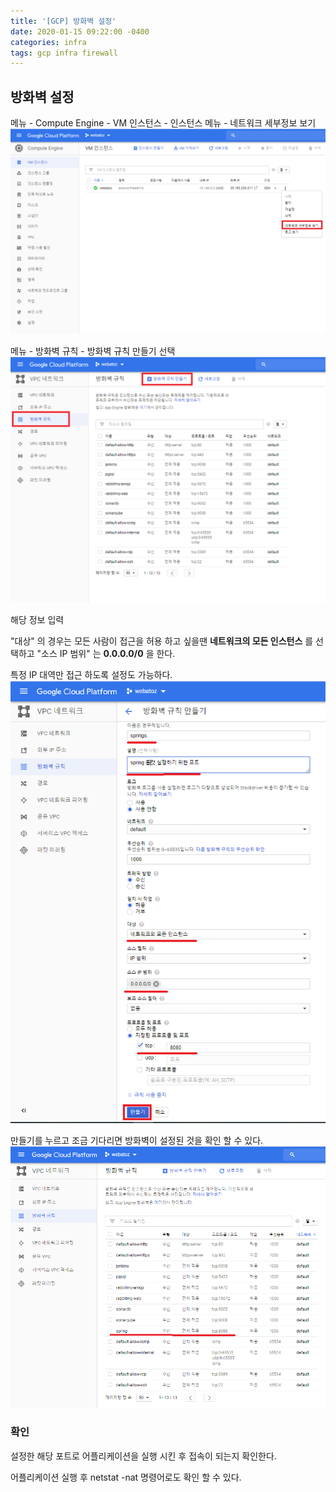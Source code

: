 ```yaml
---
title: '[GCP] 방화벽 설정'
date: 2020-01-15 09:22:00 -0400
categories: infra
tags: gcp infra firewall
---
```


## 방화벽 설정

메뉴 - Compute Engine - VM 인스턴스 - 인스턴스 메뉴 - 네트워크 세부정보 보기 ![firewall_start](/assets/img/post/gcp/firewall_start.PNG)

메뉴 - 방화벽 규칙 - 방화벽 규칙 만들기 선택 ![firewall_1](/assets/img/post/gcp/firewall_1.PNG)

해당 정보 입력

"대상" 의 경우는 모든 사람이 접근을 허용 하고 싶을땐 **네트워크의 모든 인스턴스** 를 선택하고 "소스 IP 범위" 는 **0.0.0.0/0** 을 한다.

특정 IP 대역만 접근 하도록 설정도 가능하다. ![firewall_2](/assets/img/post/gcp/firewall_2.PNG)

만들기를 누르고 조금 기다리면 방화벽이 설정된 것을 확인 할 수 있다. ![firewall_3](/assets/img/post/gcp/firewall_3.PNG)

### 확인

설정한 해당 포트로 어플리케이션을 실행 시킨 후 접속이 되는지 확인한다.

어플리케이션 실행 후 netstat -nat 명령어로도 확인 할 수 있다.
